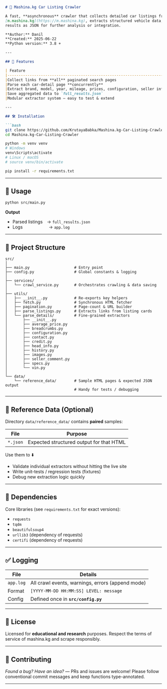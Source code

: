 ````markdown
# 🚗 Mashina.kg Car Listing Crawler

A fast, **asynchronous** crawler that collects detailed car listings from  
[m.mashina.kg](https://m.mashina.kg), extracts structured vehicle data, and saves the
results as JSON for further analysis or integration.

**Author:** Danil  
**Created:** 2025-06-22  
**Python version:** 3.8 +

---

## 📌 Features

| Feature                                                                      | Status |
|------------------------------------------------------------------------------|--------|
|Collect links from **all** paginated search pages                             |   ✅   |
|Parse each car-detail page **concurrently**                                   |   ✅   |
|Extract brand, model, year, mileage, prices, configuration, seller info, VIN …|   ✅   |
|Save aggregated data to `full_results.json`                                   |   ✅   |
|Modular extractor system — easy to test & extend                              |   ✅   |

---

## 🛠 Installation

```bash
git clone https://github.com/KrutayaBabka/Mashina.kg-Car-Listing-Crawler.git
cd Mashina.kg-Car-Listing-Crawler

python -m venv venv
# Windows
venv\Scripts\activate
# Linux / macOS
# source venv/bin/activate

pip install -r requirements.txt
````

---

## 🚀 Usage

```bash
python src/main.py
```

**Output**

* Parsed listings → `full_results.json`
* Logs      → `app.log`

---

## 📁 Project Structure

```
src/
│
├── main.py                    # Entry point
├── config.py                  # Global constants & logging
│
├── services/
│   └── crawl_service.py       # Orchestrates crawling & data saving
│
├── utils/
│   ├── __init__.py            # Re-exports key helpers
│   ├── fetch.py               # Synchronous HTML fetcher
│   ├── pagination.py          # Page-count & URL builder
│   ├── parse_listings.py      # Extracts links from listing cards
│   └── parse_details/         # Fine-grained extractors
│       ├── __init__.py
│       ├── average_price.py
│       ├── breadcrumbs.py
│       ├── configuration.py
│       ├── contact.py
│       ├── credit.py
│       ├── head_info.py
│       ├── history.py
│       ├── images.py
│       ├── seller_comment.py
│       ├── specs.py
│       └── vin.py
│
└── data/
    └── reference_data/        # Sample HTML pages & expected JSON output
                               # Handy for tests / debugging
```

---

## 🧪 Reference Data (Optional)

Directory `data/reference_data/` contains **paired** samples:

| File     | Purpose                                   |
| -------- | ----------------------------------------- |
| `*.json` | Expected structured output for that HTML  |

Use them to ⬇️

* Validate individual extractors without hitting the live site
* Write unit-tests / regression tests (fixtures)
* Debug new extraction logic quickly

---

## 🧩 Dependencies

Core libraries (see `requirements.txt` for exact versions):

* `requests`
* `tqdm`
* `beautifulsoup4`
* `urllib3` (dependency of requests)
* `certifi` (dependency of requests)

---

## ✅ Logging

| File      | Details                                          |
| --------- | ------------------------------------------------ |
| `app.log` | All crawl events, warnings, errors (append mode) |
| Format    | `[YYYY-MM-DD HH:MM:SS] LEVEL: message`           |
| Config    | Defined once in **`src/config.py`**              |

---

## 📄 License

Licensed for **educational and research** purposes.
Respect the terms of service of mashina.kg and scrape responsibly.

---

## 🙌 Contributing

*Found a bug?* *Have an idea?* — PRs and issues are welcome!
Please follow conventional commit messages and keep functions type-annotated.

---

